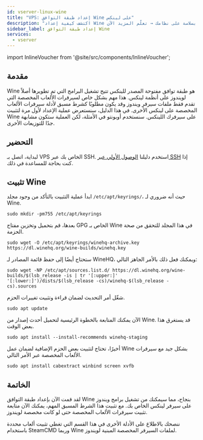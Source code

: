 ```yaml
---
id: vserver-linux-wine
title: "VPS: إعداد طبقة التوافق Wine على لينكس"
description: "اكتشف كيفية إعداد Wine على لينكس لتشغيل برامج ويندوز وسيرفرات ألعاب بسلاسة على نظامك → تعلّم المزيد الآن"
sidebar_label: إعداد طبقة التوافق Wine
services:
  - vserver
---
```


import InlineVoucher from '@site/src/components/InlineVoucher';

## مقدمة

Wine هو طبقة توافق مفتوحة المصدر للينكس تتيح تشغيل البرامج التي تم تطويرها أصلاً لويندوز على أنظمة لينكس. هذا مهم بشكل خاص لسيرفرات الألعاب المخصصة التي تقدم فقط ملفات سيرفر ويندوز وقد يكون مطلوبًا كشرط مسبق لأدلة سيرفرات الألعاب المخصصة على لينكس الأخرى. في هذا الدليل، سنستعرض عملية الإعداد لأول مرة لتثبيت Wine على سيرفرك اللينكس. سنستخدم أوبونتو في الأمثلة، لكن العملية ستكون مشابهة جدًا للتوزيعات الأخرى.

<InlineVoucher />

## التحضير

لبداية، اتصل بـ VPS الخاص بك عبر SSH. استخدم دليلنا [الوصول الأولي عبر SSH](vserver-linux-ssh.md) إذا كنت بحاجة للمساعدة في ذلك.

## تثبيت Wine

ابدأ عملية التثبيت بالتأكد من وجود مجلد `/etc/apt/keyrings/`، حيث أنه ضروري لـ Wine.
```
sudo mkdir -pm755 /etc/apt/keyrings
```

بعدها، قم بتحميل وتخزين مفتاح GPG الخاص بـ Wine في هذا المجلد للتحقق من صحة الحزمة.
```
sudo wget -O /etc/apt/keyrings/winehq-archive.key https://dl.winehq.org/wine-builds/winehq.key
```

ستحتاج أيضًا إلى حفظ قائمة المصادر لـ WineHQ، ويمكنك فعل ذلك بالأمر الجاهز التالي:
```
sudo wget -NP /etc/apt/sources.list.d/ https://dl.winehq.org/wine-builds/$(lsb_release -is | tr '[:upper:]' '[:lower:]')/dists/$(lsb_release -cs)/winehq-$(lsb_release -cs).sources
```

شغّل أمر التحديث لضمان قراءة وتثبيت تغييرات الحزم.
```
sudo apt update
```

الآن يمكنك المتابعة بالخطوة الرئيسية لتحميل أحدث إصدار من Wine. قد يستغرق هذا بعض الوقت.
```
sudo apt install --install-recommends winehq-staging
```

أخيرًا، تحتاج لتثبيت بعض الحزم الإضافية لضمان عمل Wine بشكل جيد مع سيرفرات الألعاب المخصصة عبر الأمر التالي.
```
sudo apt install cabextract winbind screen xvfb
```

## الخاتمة

لقد قمت الآن بإعداد طبقة التوافق Wine بنجاح، مما سيمكنك من تشغيل برامج ويندوز على سيرفر لينكس الخاص بك. مع تثبيت هذا الشرط المسبق المهم، يمكنك الآن متابعة تثبيت سيرفرات الألعاب المخصصة حتى لو كانت مخصصة لويندوز.

ننصحك بالاطلاع على الأدلة الأخرى في هذا القسم التي تغطي تثبيت ألعاب محددة باستخدام SteamCMD وربما Wine لملفات السيرفر المخصصة المبنية لويندوز.

<InlineVoucher />